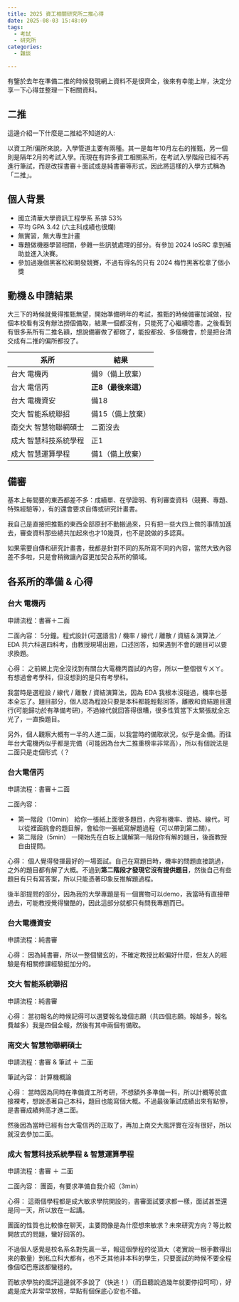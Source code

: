 ```yaml
---
title: 2025 資工相關研究所二推心得
date: 2025-08-03 15:48:09
tags: 
  - 考試
  - 研究所
categories:
  - 雜談

---
```


有鑒於去年在準備二推的時候發現網上資料不是很齊全，後來有幸能上岸，決定分享一下心得並整理一下相關資料。

## 二推
這邊介紹一下什麼是二推給不知道的人: 

以資工所/偏所來說，入學管道主要有兩種。其一是每年10月左右的推甄，另一個則是隔年2月的考試入學。而現在有許多資工相關系所，在考試入學階段已經不再進行筆試，而是改採書審＋面試或是純書審等形式，因此將這樣的入學方式稱為「二推」。


## 個人背景
* 國立清華大學資訊工程學系 系排 53%
* 平均 GPA 3.42 (六主科成績也很爛)
* 無實習，無大專生計畫 
* 專題做機器學習相關，參雜一些訊號處理的部分。有參加 2024 IoSRC 拿到補助並進入決賽。
* 參加過幾個黑客松和開發競賽，不過有得名的只有 2024 梅竹黑客松拿了個小獎

## 動機＆申請結果
大三下的時候就覺得推甄無望，開始準備明年的考試，推甄的時候備審加減做，投個本校看有沒有辦法撈個備取，結果一個都沒有，只能死了心繼續唸書。之後看到有很多系所有二推名額，想說備審做了都做了，能投都投、多個機會，於是把台清交成有二推的偏所都投了。



| 系所| 結果|
| -------- | -------- |
| 台大 電機丙     | 備9（備上放棄）  |
| 台大 電信丙     | **正8（最後來這）**  |
| 台大 電機資安     | 備18  |
| 交大 智能系統聯招     | 備15（備上放棄）  |
| 南交大 智慧物聯網碩士    | 二面沒去  |
| 成大 智慧科技系統學程    | 正1  |
| 成大 智慧運算學程    | 備1（備上放棄）  |


## 備審
基本上每間要的東西都差不多：成績單、在學證明、有利審查資料（競賽、專題、特殊經驗等），有的還會要求自傳或研究計畫書。

我自己是直接把推甄的東西全部原封不動搬過來，只有把一些大四上做的事情加進去，審查資料那些總共加起來也才10幾頁，也不是說做的多認真。

如果需要自傳和研究計畫書，我都是針對不同的系所寫不同的內容，當然大致內容差不多啦，只是會稍微讓內容更加契合系所的領域。



## 各系所的準備 & 心得
### 台大 電機丙
申請流程：書審＋二面

二面內容：
5分鐘。程式設計(可選語言) / 機率 / 線代 / 離散 / 資結＆演算法／EDA 共六科選四科考，由教授現場出題，口述回答，如果遇到不會的題目可以要求換題。

心得：
之前網上完全沒找到有關台大電機丙面試的內容，所以一整個很ㄘㄨㄚ。有想過會考學科，但沒想到的是只有考學科。

我當時是選程設 / 線代 / 離散 / 資結演算法，因為 EDA 我根本沒碰過，機率也基本全忘了。題目部分，個人認為程設只要是本科都能輕鬆回答，離散和資結題目還行(可能歸功於有準備考研)，不過線代就回答得很糟，很多性質當下太緊張就全忘光了，一直換題目。

另外，個人觀察大概有一半的人進二面，以我當時的備取狀況，似乎是全備。而往年台大電機丙似乎都是完備（可能因為台大二推重榜率非常高），所以有個說法是二面只是走個形式（？

### 台大電信丙
申請流程：書審＋二面

二面內容：
* 第一階段（10min）
給你一張紙上面很多題目，內容有機率、資結、線代，可以從裡面挑會的題目解，會給你一張紙寫解題過程（可以帶到第二關）。
* 第二階段（5min）
一開始先在白板上講解第一階段你有解的題目，後面教授自由提問。

心得：
個人覺得發揮最好的一場面試。自己在寫題目時，機率的問題直接跳過，之外的題目都有解了大概。不過到**第二階段才發現它沒有提供題目**，然後自己有些題目有只有寫答案，所以只能憑著印象反推解題過程。

後半部提問的部分，因為我的大學專題是有一個實物可以demo，我當時有直接帶過去，可能教授覺得蠻酷的，因此這部分就都只有問我專題而已。

### 台大電機資安
申請流程：純書審

心得：
因為純書審，所以一整個蠻玄的，不確定教授比較偏好什麼，但友人的經驗是有相關修課經驗挺加分的。


### 交大 智能系統聯招
申請流程：純書審

心得：
當初報名的時候記得可以選要報名幾個志願（共四個志願。報越多，報名費越多）我是四個全報，然後有其中兩個有備取。

### 南交大 智慧物聯網碩士
申請流程：書審 & 筆試 ＋ 二面

筆試內容：
計算機概論

心得：
當時因為同時在準備資工所考研，不想額外多準備一科，所以計概等於直接裸考，想說憑著自己本科，題目也能寫個大概。不過最後筆試成績出來有點慘，是書審成績夠高才進二面。

然後因為當時已經有台大電信丙的正取了，再加上南交大風評實在沒有很好，所以就沒去參加二面。

### 成大 智慧科技系統學程 & 智慧運算學程

申請流程：書審 ＋ 二面

二面內容：
團面，有要求準備自我介紹（3min）

心得：
這兩個學程都是成大敏求學院開設的，書審面試要求都一樣，面試甚至還是同一天，所以放在一起講。

團面的性質也比較像在聊天，主要問像是為什麼想來敏求？未來研究方向？等比較開放式的問題，蠻好回答的。

不過個人感覺是校名系名對先贏一半，報這個學程的從頂大（老實說一根手數得出來的數量）到私立科大都有，也不乏其他非本科的學生，只要面試的時候不要全程像個啞巴應該都蠻穩的。

而敏求學院的風評這邊就不多說了（快逃！）（而且聽說過幾年就要停招呵呵），好處是成大非常早放榜，早點有個保底心安也不錯。


